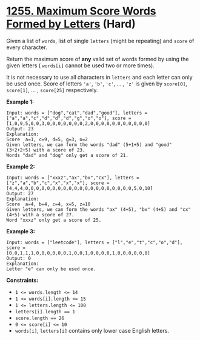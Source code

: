 # [1255. Maximum Score Words Formed by Letters][link] (Hard)

[link]: https://leetcode.com/problems/maximum-score-words-formed-by-letters/

Given a list of `words`, list of  single `letters` (might be repeating) and `score` of every
character.

Return the maximum score of **any** valid set of words formed by using the given letters (
`words[i]` cannot be used two or more times).

It is not necessary to use all characters in `letters` and each letter can only be used once. Score
of letters `'a'`, `'b'`, `'c'`, ... , `'z'` is given by `score[0]`, `score[1]`, ... , `score[25]`
respectively.

**Example 1:**

```
Input: words = ["dog","cat","dad","good"], letters = ["a","a","c","d","d","d","g","o","o"], score =
[1,0,9,5,0,0,3,0,0,0,0,0,0,0,2,0,0,0,0,0,0,0,0,0,0,0]
Output: 23
Explanation:
Score  a=1, c=9, d=5, g=3, o=2
Given letters, we can form the words "dad" (5+1+5) and "good" (3+2+2+5) with a score of 23.
Words "dad" and "dog" only get a score of 21.
```

**Example 2:**

```
Input: words = ["xxxz","ax","bx","cx"], letters = ["z","a","b","c","x","x","x"], score =
[4,4,4,0,0,0,0,0,0,0,0,0,0,0,0,0,0,0,0,0,0,0,0,5,0,10]
Output: 27
Explanation:
Score  a=4, b=4, c=4, x=5, z=10
Given letters, we can form the words "ax" (4+5), "bx" (4+5) and "cx" (4+5) with a score of 27.
Word "xxxz" only get a score of 25.
```

**Example 3:**

```
Input: words = ["leetcode"], letters = ["l","e","t","c","o","d"], score =
[0,0,1,1,1,0,0,0,0,0,0,1,0,0,1,0,0,0,0,1,0,0,0,0,0,0]
Output: 0
Explanation:
Letter "e" can only be used once.
```

**Constraints:**

- `1 <= words.length <= 14`
- `1 <= words[i].length <= 15`
- `1 <= letters.length <= 100`
- `letters[i].length == 1`
- `score.length == 26`
- `0 <= score[i] <= 10`
- `words[i]`, `letters[i]` contains only lower case English letters.
